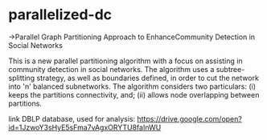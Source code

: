 # parallelized-dc
 ->Parallel Graph Partitioning Approach to EnhanceCommunity Detection in Social Networks

This is a new parallel partitioning algorithm with a focus on assisting in community detection in social networks. The algorithm uses a subtree-splitting strategy, as well as boundaries defined, in order to cut the network into 'n' balanced  subnetworks. The algorithm considers two particulars: (i) keeps the partitions connectivity, and; (ii) allows node overlapping between partitions. 


link DBLP database, used for analysis: https://drive.google.com/open?id=1JzwoY3sHyE5sFma7vAgxORYTU8faInWU
